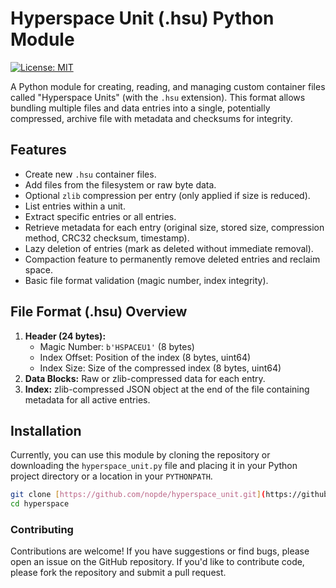 # Hyperspace Unit (.hsu) Python Module

[![License: MIT](https://img.shields.io/badge/License-MIT-yellow.svg)](https://opensource.org/licenses/MIT)

A Python module for creating, reading, and managing custom container files called "Hyperspace Units" (with the `.hsu` extension). This format allows bundling multiple files and data entries into a single, potentially compressed, archive file with metadata and checksums for integrity.

## Features

* Create new `.hsu` container files.
* Add files from the filesystem or raw byte data.
* Optional `zlib` compression per entry (only applied if size is reduced).
* List entries within a unit.
* Extract specific entries or all entries.
* Retrieve metadata for each entry (original size, stored size, compression method, CRC32 checksum, timestamp).
* Lazy deletion of entries (mark as deleted without immediate removal).
* Compaction feature to permanently remove deleted entries and reclaim space.
* Basic file format validation (magic number, index integrity).

## File Format (.hsu) Overview

1.  **Header (24 bytes):**
    * Magic Number: `b'HSPACEU1'` (8 bytes)
    * Index Offset: Position of the index (8 bytes, uint64)
    * Index Size: Size of the compressed index (8 bytes, uint64)
2.  **Data Blocks:** Raw or zlib-compressed data for each entry.
3.  **Index:** zlib-compressed JSON object at the end of the file containing metadata for all active entries.

## Installation

Currently, you can use this module by cloning the repository or downloading the `hyperspace_unit.py` file and placing it in your Python project directory or a location in your `PYTHONPATH`.

```bash
git clone [https://github.com/nopde/hyperspace_unit.git](https://github.com/nopde/hyperspace_unit.git)
cd hyperspace
```

### Contributing

Contributions are welcome! If you have suggestions or find bugs, please open an issue on the GitHub repository. If you'd like to contribute code, please fork the repository and submit a pull request.